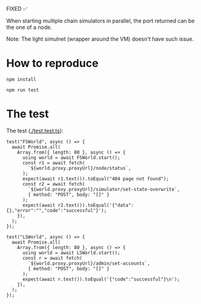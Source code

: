 FIXED ✅

When starting multiple chain simulators in parallel, the port returned can be the one of a node.

Note: The light simulnet (wrapper around the VM) doesn't have such issue.

# How to reproduce

```
npm install

npm run test
```

# The test

The test ([./test.test.ts](./test.test.ts)):

```
test("FSWorld", async () => {
  await Promise.all(
    Array.from({ length: 80 }, async () => {
      using world = await FSWorld.start();
      const r1 = await fetch(
        `${world.proxy.proxyUrl}/node/status`,
      );
      expect(await r1.text()).toEqual("404 page not found");
      const r2 = await fetch(
        `${world.proxy.proxyUrl}/simulator/set-state-overwrite`,
        { method: "POST", body: "[]" }
      );
      expect(await r2.text()).toEqual('{"data":{},"error":"","code":"successful"}');
    }),
  );
});

test("LSWorld", async () => {
  await Promise.all(
    Array.from({ length: 80 }, async () => {
      using world = await LSWorld.start();
      const r = await fetch(
        `${world.proxy.proxyUrl}/admin/set-accounts`,
        { method: "POST", body: "[]" }
      );
      expect(await r.text()).toEqual('{"code":"successful"}\n');
    }),
  );
});
```
